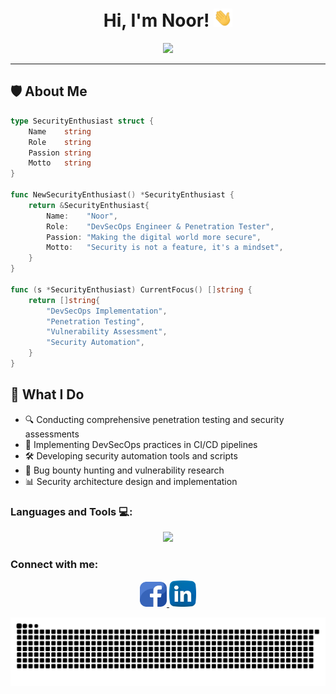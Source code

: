 <h1 align="center">Hi, I'm Noor! <img src="https://github.com/ABSphreak/ABSphreak/blob/master/gifs/Hi.gif" width="30px"></h1>
<!--<
<p align="center">
  <strong>Student at the Faculty of Artificial Intelligence</strong>  
  <br>
  <em>"Nothing is unhackable. Hacking is the solution. 🐦‍🔥"</em>
</p>
-->

<p align="center">
  <img src="https://readme-typing-svg.herokuapp.com?font=Fira+Code&duration=4000&center=true&pause=500&color=00FF00&width=435&lines=Nothing+is+unhackable;Hacking+is+the+solution+%F0%9F%90%A6%E2%80%8D%F0%9F%94%A5">
</p>

---

## 🛡️ About Me

```go
type SecurityEnthusiast struct {
    Name    string
    Role    string
    Passion string
    Motto   string
}

func NewSecurityEnthusiast() *SecurityEnthusiast {
    return &SecurityEnthusiast{
        Name:    "Noor",
        Role:    "DevSecOps Engineer & Penetration Tester",
        Passion: "Making the digital world more secure",
        Motto:   "Security is not a feature, it's a mindset",
    }
}

func (s *SecurityEnthusiast) CurrentFocus() []string {
    return []string{
        "DevSecOps Implementation",
        "Penetration Testing",
        "Vulnerability Assessment",
        "Security Automation",
    }
}
```

## 🎯 What I Do

- 🔍 Conducting comprehensive penetration testing and security assessments
- 🔐 Implementing DevSecOps practices in CI/CD pipelines
- 🛠️ Developing security automation tools and scripts
- 🐞 Bug bounty hunting and vulnerability research
- 📊 Security architecture design and implementation


###  Languages and Tools 💻:

<div style="text-align: center;">
  <img src="https://skillicons.dev/icons?i=html,css,md,arduino,python,go,bash,linux,git,github,vscode,postman,mysql,cs,docker,kubernetes,ansible,terraform,jenkins,aws" />
</div>


###  Connect with me:
<p align="center">
  <a href="https://www.facebook.com/profile.php?id=100006320867461">
    <img src="https://raw.githubusercontent.com/noorbnhossam/noorbnhossam/main/icons/facebook.png" alt="Facebook" height="40" width="43" />
  </a>
  <a href="https://www.linkedin.com/in/noorbnhossam/">
    <img src="https://raw.githubusercontent.com/noorbnhossam/noorbnhossam/main/icons/linkedin.png" alt="LinkedIn" height="42" width="43" />
  </a>
</p>

<img src="https://raw.githubusercontent.com/NoorBnHossam/NoorBnHossam/output/snake.svg" alt="Snake animation" />

